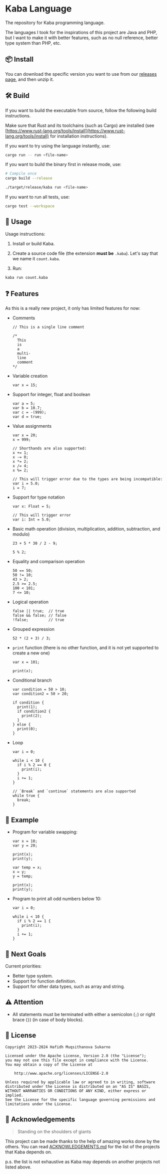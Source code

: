 # Kaba Language

The repository for Kaba programming language.

The languages I took for the inspirations of this project are Java and PHP, but I want to make it with better features, such as no null reference, better type system than PHP, etc.

## 📦 Install

You can download the specific version you want to use from our [releases page](https://github.com/snaztoz/kaba/releases), and then unzip it.

## 🛠️ Build

If you want to build the executable from source, follow the following build instructions.

Make sure that Rust and its toolchains (such as Cargo) are installed (see [https://www.rust-lang.org/tools/install](https://www.rust-lang.org/tools/install) for installation instructions).

If you want to try using the language instantly, use:
```bash
cargo run -- run <file-name>
```

If you want to build the binary first in release mode, use:
```bash
# Compile once
cargo build --release

./target/release/kaba run <file-name>
```

If you want to run all tests, use:
```bash
cargo test --workspace
```

## 🚀 Usage

Usage instructions:

1. Install or build Kaba.

2. Create a source code file (the extension **must be** `.kaba`). Let's say that we name it `count.kaba`.

3. Run:
  ```bash
  kaba run count.kaba
  ```

## ❓ Features

As this is a really new project, it only has limited features for now:

* Comments
  ```text
  // This is a single line comment

  /*
    This
    is
    a
    multi-
    line
    comment
  */
  ```

* Variable creation
  ```text
  var x = 15;
  ```

* Support for integer, float and boolean
  ```text
  var a = 5;
  var b = 10.7;
  var c = -(999);
  var d = true;
  ```

* Value assignments
  ```text
  var x = 20;
  x = 999;

  // Shorthands are also supported:
  x += 1;
  x -= 0;
  x *= 2;
  x /= 4;
  x %= 2;

  // This will trigger error due to the types are being incompatible:
  var i = 5.0;
  i = 7;
  ```

* Support for type notation
  ```text
  var x: Float = 5;

  // This will trigger error
  var i: Int = 5.0;
  ```

* Basic math operation (division, multiplication, addition, subtraction, and modulo)
  ```text
  23 + 5 * 30 / 2 - 9;

  5 % 2;
  ```

* Equality and comparison operation
  ```text
  50 == 50;
  50 != 10;
  43 > 2;
  2.5 >= 2.5;
  100 < 101;
  7 <= 10;
  ```

* Logical operation
  ```text
  false || true;  // true
  false && false; // false
  !false;         // true
  ```

* Grouped expression
  ```text
  52 * (2 + 3) / 3;
  ```

* `print` function (there is no other function, and it is not yet supported to create a new one)
  ```text
  var x = 101;

  print(x);
  ```

* Conditional branch
  ```text
  var condition = 50 > 10;
  var condition2 = 50 > 20;

  if condition {
    print(1);
    if condition2 {
      print(2);
    }
  } else {
    print(0);
  }
  ```

* Loop
  ```
  var i = 0;

  while i < 10 {
    if i % 2 == 0 {
      print(i);
    }
    i += 1;
  }

  // `Break` and `continue` statements are also supported
  while true {
    break;
  }
  ```

## 🤔 Example

* Program for variable swapping:
  ```text
  var x = 10;
  var y = 20;

  print(x);
  print(y);

  var temp = x;
  x = y;
  y = temp;

  print(x);
  print(y);
  ```

* Program to print all odd numbers below 10:
  ```text
  var i = 0;

  while i < 10 {
    if i % 2 == 1 {
      print(i);
    }
    i += 1;
  }
  ```

## 🎯 Next Goals

Current priorities:

* Better type system.
* Support for function definition.
* Support for other data types, such as array and string.

## ⚠️ Attention

* All statements must be terminated with either a semicolon (`;`) or right brace (`}`) (in case of body blocks).

## 📃 License

```text
Copyright 2023-2024 Hafidh Muqsithanova Sukarno

Licensed under the Apache License, Version 2.0 (the "License");
you may not use this file except in compliance with the License.
You may obtain a copy of the License at

    http://www.apache.org/licenses/LICENSE-2.0

Unless required by applicable law or agreed to in writing, software
distributed under the License is distributed on an "AS IS" BASIS,
WITHOUT WARRANTIES OR CONDITIONS OF ANY KIND, either express or implied.
See the License for the specific language governing permissions and
limitations under the License.
```

## 🙌 Acknowledgements

> Standing on the shoulders of giants

This project can be made thanks to the help of amazing works done by the others. You can read [ACKNOWLEDGEMENTS.md](ACKNOWLEDGEMENTS.md) for the list of the projects that Kaba depends on.

p.s. the list is not exhaustive as Kaba may depends on another projects not listed above.
